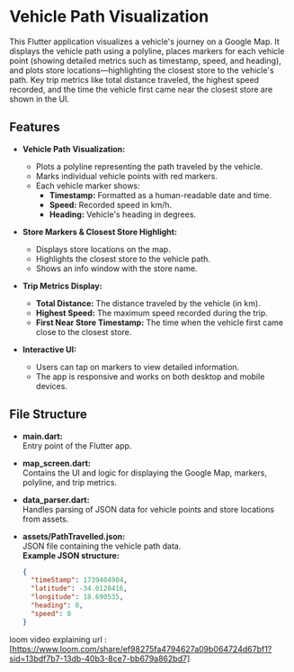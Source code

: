 



# Vehicle Path Visualization

This Flutter application visualizes a vehicle's journey on a Google Map. It displays the vehicle path using a polyline, places markers for each vehicle point (showing detailed metrics such as timestamp, speed, and heading), and plots store locations—highlighting the closest store to the vehicle's path. Key trip metrics like total distance traveled, the highest speed recorded, and the time the vehicle first came near the closest store are shown in the UI.

## Features

- **Vehicle Path Visualization:**  
  - Plots a polyline representing the path traveled by the vehicle.
  - Marks individual vehicle points with red markers.
  - Each vehicle marker shows:
    - **Timestamp:** Formatted as a human-readable date and time.
    - **Speed:** Recorded speed in km/h.
    - **Heading:** Vehicle's heading in degrees.

- **Store Markers & Closest Store Highlight:**  
  - Displays store locations on the map.
  - Highlights the closest store to the vehicle path.
  - Shows an info window with the store name.

- **Trip Metrics Display:**  
  - **Total Distance:** The distance traveled by the vehicle (in km).
  - **Highest Speed:** The maximum speed recorded during the trip.
  - **First Near Store Timestamp:** The time when the vehicle first came close to the closest store.

- **Interactive UI:**  
  - Users can tap on markers to view detailed information.
  - The app is responsive and works on both desktop and mobile devices.

## File Structure

- **main.dart:**  
  Entry point of the Flutter app.

- **map_screen.dart:**  
  Contains the UI and logic for displaying the Google Map, markers, polyline, and trip metrics.

- **data_parser.dart:**  
  Handles parsing of JSON data for vehicle points and store locations from assets.

- **assets/PathTravelled.json:**  
  JSON file containing the vehicle path data.  
  **Example JSON structure:**
  ```json
  {
    "timeStamp": 1739404904,
    "latitude": -34.0128416,
    "longitude": 18.690535,
    "heading": 0,
    "speed": 0
  }


loom video explaining url : [https://www.loom.com/share/ef98275fa4794627a09b064724d67bf1?sid=13bdf7b7-13db-40b3-8ce7-bb679a862bd7]
